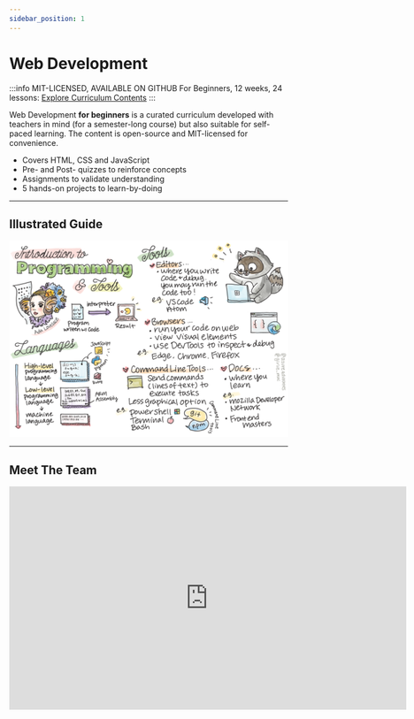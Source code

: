 ```yaml
---
sidebar_position: 1
---
```


# Web Development

:::info MIT-LICENSED, AVAILABLE ON GITHUB
For Beginners, 12 weeks, 24 lessons: [Explore Curriculum Contents](https://github.com/microsoft/Web-Dev-For-Beginners) 
:::

Web Development **for beginners** is a curated curriculum developed with teachers in mind (for a semester-long course) but also suitable for self-paced learning. The content is open-source and MIT-licensed for convenience.

 * Covers HTML, CSS and JavaScript
 * Pre- and Post- quizzes to reinforce concepts
 * Assignments to validate understanding
 * 5 hands-on projects to learn-by-doing

---

## Illustrated Guide

![WebDevSketchNote](./../../static/img/curricula/curricula-web.png)

---

## Meet The Team

<iframe width="718" height="404" src="https://www.youtube.com/embed/R1wrdtmBSII" title="Announcing: Web Development for Beginners" frameborder="0" allow="accelerometer; autoplay; clipboard-write; encrypted-media; gyroscope; picture-in-picture" allowfullscreen></iframe>